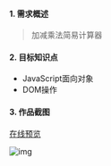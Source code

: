 #### 1. 需求概述

> 加减乘法简易计算器

#### 2. 目标知识点
- JavaScript面向对象
- DOM操作

#### 3. 作品截图

[在线预览](http://123.125.130.41/calculator/index.html)

![img](http://cdn.sinacloud.net/static-res/study/image/calculator/1.pic.jpg?KID=sina,jnp40bRWCOv91uB0Uxm1&Expires=1453948025&ssig=d2dEICZaCc)

